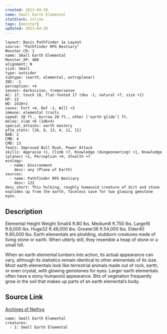 ```yaml
---
created: 2023-04-28
name: Small Earth Elemental
statblock: inline
tags: [monster]
updated: 2023-04-28
---
```

```statblock
layout: Basic Pathfinder 1e Layout
source: "Pathfinder RPG Bestiary"
Monster_CR: 1
name: Small Earth Elemental
Monster_XP: 400
alignment: N
size: Small
type: outsider
subtype: (earth, elemental, extraplanar)
INI: -1
perception: +4
senses: darkvision, tremorsense
AC: 17, touch 10, flat-footed 17 (dex -1, natural +7, size +1)
HP: 13
HD: 2d10+2
saves: Fort +4, Ref -1, Will +3
immune: elemental traits
speed: 20 ft., burrow 20 ft., other ['earth glide'] ft.
melee: slam +6 (1d6+4)
special_attacks: earth mastery
pf1e_stats: [16, 8, 13, 4, 11, 11]
BAB: 2
CMB: 4
CMD: 13
feats: Improved Bull Rush, Power Attack
skills: Appraise +1, Climb +7, Knowledge (dungeoneering) +1, Knowledge (planes) +1, Perception +4, Stealth +7
ecology:
  - name: Environment
    desc: any (Plane of Earth)
sources:
  - name: Pathfinder RPG Bestiary
    desc: 122
desc_short: This hulking, roughly humanoid creature of dirt and stone explodes up from the earth, faceless save for two glowing gemstone eyes.
```
## Description
Elemental Height Weight Small4 ft.80 lbs. Medium8 ft.750 lbs. Large16 ft.6,000 lbs. Huge32 ft.48,000 lbs. Greater36 ft.54,000 lbs. Elder40 ft.60,000 lbs.
 Earth elementals are plodding, stubborn creatures made of living stone or earth. When utterly still, they resemble a heap of stone or a small hill.

When an earth elemental lumbers into action, its actual appearance can vary, although its statistics remain identical to other elementals of its size. Most earth elementals look like terrestrial animals made out of rock, earth, or even crystal, with glowing gemstones for eyes. Larger earth elementals often have a stony humanoid appearance. Bits of vegetation frequently grow in the soil that makes up parts of an earth elemental’s body.
## Source Link
[Archives of Nethys](https://aonprd.com/MonsterDisplay.aspx?ItemName=Small%20Earth%20Elemental)
```encounter-table
name: Small Earth Elemental
creatures:
  - 1: Small Earth Elemental
```
